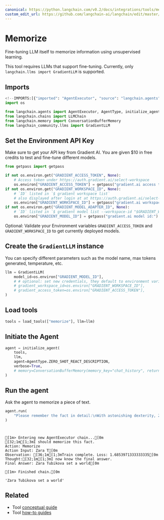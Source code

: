 ```yaml
---
canonical: https://python.langchain.com/v0.2/docs/integrations/tools/memorize/
custom_edit_url: https://github.com/langchain-ai/langchain/edit/master/docs/docs/integrations/tools/memorize.ipynb
---
```


# Memorize

Fine-tuning LLM itself to memorize information using unsupervised learning.

This tool requires LLMs that support fine-tuning. Currently, only `langchain.llms import GradientLLM` is supported.

## Imports

```python
<!--IMPORTS:[{"imported": "AgentExecutor", "source": "langchain.agents", "docs": "https://api.python.langchain.com/en/latest/agents/langchain.agents.agent.AgentExecutor.html", "title": "Memorize"}, {"imported": "AgentType", "source": "langchain.agents", "docs": "https://api.python.langchain.com/en/latest/agents/langchain.agents.agent_types.AgentType.html", "title": "Memorize"}, {"imported": "initialize_agent", "source": "langchain.agents", "docs": "https://api.python.langchain.com/en/latest/agents/langchain.agents.initialize.initialize_agent.html", "title": "Memorize"}, {"imported": "load_tools", "source": "langchain.agents", "docs": "https://api.python.langchain.com/en/latest/agent_toolkits/langchain_community.agent_toolkits.load_tools.load_tools.html", "title": "Memorize"}, {"imported": "LLMChain", "source": "langchain.chains", "docs": "https://api.python.langchain.com/en/latest/chains/langchain.chains.llm.LLMChain.html", "title": "Memorize"}, {"imported": "ConversationBufferMemory", "source": "langchain.memory", "docs": "https://api.python.langchain.com/en/latest/memory/langchain.memory.buffer.ConversationBufferMemory.html", "title": "Memorize"}, {"imported": "GradientLLM", "source": "langchain_community.llms", "docs": "https://api.python.langchain.com/en/latest/llms/langchain_community.llms.gradient_ai.GradientLLM.html", "title": "Memorize"}]-->
import os

from langchain.agents import AgentExecutor, AgentType, initialize_agent, load_tools
from langchain.chains import LLMChain
from langchain.memory import ConversationBufferMemory
from langchain_community.llms import GradientLLM
```

## Set the Environment API Key
Make sure to get your API key from Gradient AI. You are given $10 in free credits to test and fine-tune different models.

```python
from getpass import getpass

if not os.environ.get("GRADIENT_ACCESS_TOKEN", None):
    # Access token under https://auth.gradient.ai/select-workspace
    os.environ["GRADIENT_ACCESS_TOKEN"] = getpass("gradient.ai access token:")
if not os.environ.get("GRADIENT_WORKSPACE_ID", None):
    # `ID` listed in `$ gradient workspace list`
    # also displayed after login at at https://auth.gradient.ai/select-workspace
    os.environ["GRADIENT_WORKSPACE_ID"] = getpass("gradient.ai workspace id:")
if not os.environ.get("GRADIENT_MODEL_ADAPTER_ID", None):
    # `ID` listed in `$ gradient model list --workspace-id "$GRADIENT_WORKSPACE_ID"`
    os.environ["GRADIENT_MODEL_ID"] = getpass("gradient.ai model id:")
```

Optional: Validate your Environment variables `GRADIENT_ACCESS_TOKEN` and `GRADIENT_WORKSPACE_ID` to get currently deployed models.

## Create the `GradientLLM` instance
You can specify different parameters such as the model name, max tokens generated, temperature, etc.

```python
llm = GradientLLM(
    model_id=os.environ["GRADIENT_MODEL_ID"],
    # # optional: set new credentials, they default to environment variables
    # gradient_workspace_id=os.environ["GRADIENT_WORKSPACE_ID"],
    # gradient_access_token=os.environ["GRADIENT_ACCESS_TOKEN"],
)
```

## Load tools

```python
tools = load_tools(["memorize"], llm=llm)
```

## Initiate the Agent

```python
agent = initialize_agent(
    tools,
    llm,
    agent=AgentType.ZERO_SHOT_REACT_DESCRIPTION,
    verbose=True,
    # memory=ConversationBufferMemory(memory_key="chat_history", return_messages=True),
)
```

## Run the agent
Ask the agent to memorize a piece of text.

```python
agent.run(
    "Please remember the fact in detail:\nWith astonishing dexterity, Zara Tubikova set a world record by solving a 4x4 Rubik's Cube variation blindfolded in under 20 seconds, employing only their feet."
)
```
```output


[1m> Entering new AgentExecutor chain...[0m
[32;1m[1;3mI should memorize this fact.
Action: Memorize
Action Input: Zara T[0m
Observation: [36;1m[1;3mTrain complete. Loss: 1.6853971333333335[0m
Thought:[32;1m[1;3mI now know the final answer.
Final Answer: Zara Tubikova set a world[0m

[1m> Finished chain.[0m
```

```output
'Zara Tubikova set a world'
```

## Related

- Tool [conceptual guide](/docs/concepts/#tools)
- Tool [how-to guides](/docs/how_to/#tools)
